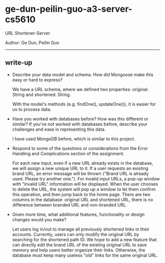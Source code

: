 # ge-dun-peilin-guo-a3-server-cs5610
URL Shortener-Server

Author: Ge Dun, Peilin Guo
***
## write-up
* Describe your data model and schema. How did Mongoose make this easy or hard to express?
    
    We have a URL schema, where we defined two properties: original: String and shortened: String.

    With the model's methods (e.g. findOne(), updateOne()), it is easier for us to process data.
* Have you worked with databases before? How was this different or similar? If you’ve not worked with databases before, describe your challenges and ease in representing this data.

    I have used MongoDB before, which is similar to this project.
* Respond to some of the questions or considerations from the Error Handling and Complications section of the assignment.

    For each new input, even if a new URL already exists in the database, we will assign a new unique URL to it. If a user requests an existing brand URL, an error message will be thrown ("Brand URL is already used. Please try another one."). For invalid input URLs, a pop-up window with "invalid URL" information will be displayed. When the user chooses to delete the URL, the system will pop up a window to let them confirm this operation, and then jump back to the home page. There are two columns in the database: original URL and shortened URL, there is no difference between branded URL and non-branded URL.

* Given more time, what additional features, functionality or design changes would you make?

    Let users log in/out to manage all previously shortened links in their accounts. Currently, users can only modify the original URL by searching for the shortened path ID. We hope to add a new feature that can directly edit the brand URL of the existing original URL to save memory and help users better organize their links. Otherwise, the database must keep many useless "old" links for the same original URL.